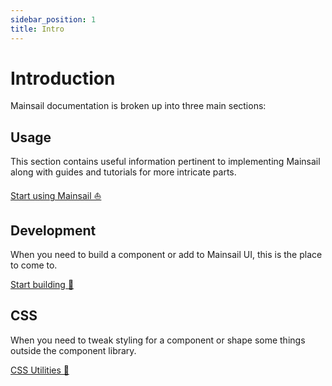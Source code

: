```yaml
---
sidebar_position: 1
title: Intro
---
```


# Introduction

Mainsail documentation is broken up into three main sections:

## Usage

This section contains useful information pertinent to implementing Mainsail along with guides and tutorials for more intricate parts.

[Start using Mainsail ⛵️](/docs/usage/getting-started)

## Development

When you need to build a component or add to Mainsail UI, this is the place to come to.

[Start building 🔨](/docs/development/getting-started)

## CSS

When you need to tweak styling for a component or shape some things outside the component library.

[CSS Utilities 🎨](/docs/css/utility-classes)
